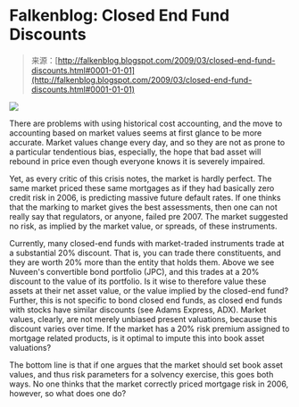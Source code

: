 <!--yml
category: 未分类
date: 2024-05-12 22:17:22
-->

# Falkenblog: Closed End Fund Discounts

> 来源：[http://falkenblog.blogspot.com/2009/03/closed-end-fund-discounts.html#0001-01-01](http://falkenblog.blogspot.com/2009/03/closed-end-fund-discounts.html#0001-01-01)

[![](img/46e8d2b81bf1fe91ca33f03144b72a69.png)](https://blogger.googleusercontent.com/img/b/R29vZ2xl/AVvXsEgT6FCf2exvz03rm4m3Za6mh5F4af8_0zSg89PcjrKPqUkMbvPGVdch_w01glQBcpYdppO9Wp7ywMtUpeHInh17IjlZlU25BNhtbn9iWh8toZSVkzd1QyCHQ_zGyNfUdtBCRTmXaw/s1600-h/jpc.bmp)

There are problems with using historical cost accounting, and the move to accounting based on market values seems at first glance to be more accurate. Market values change every day, and so they are not as prone to a particular tendentious bias, especially, the hope that bad asset will rebound in price even though everyone knows it is severely impaired.

Yet, as every critic of this crisis notes, the market is hardly perfect. The same market priced these same mortgages as if they had basically zero credit risk in 2006, is predicting massive future default rates. If one thinks that the marking to market gives the best assessments, then one can not really say that regulators, or anyone, failed pre 2007\. The market suggested no risk, as implied by the market value, or spreads, of these instruments.

Currently, many closed-end funds with market-traded instruments trade at a substantial 20% discount. That is, you can trade there constituents, and they are worth 20% more than the entity that holds them. Above we see Nuveen's convertible bond portfolio (JPC), and this trades at a 20% discount to the value of its portfolio. Is it wise to therefore value these assets at their net asset value, or the value implied by the closed-end fund? Further, this is not specific to bond closed end funds, as closed end funds with stocks have similar discounts (see Adams Express, ADX). Market values, clearly, are not merely unbiased present valuations, because this discount varies over time. If the market has a 20% risk premium assigned to mortgage related products, is it optimal to impute this into book asset valuations?

The bottom line is that if one argues that the market should set book asset values, and thus risk parameters for a solvency exercise, this goes both ways. No one thinks that the market correctly priced mortgage risk in 2006, however, so what does one do?